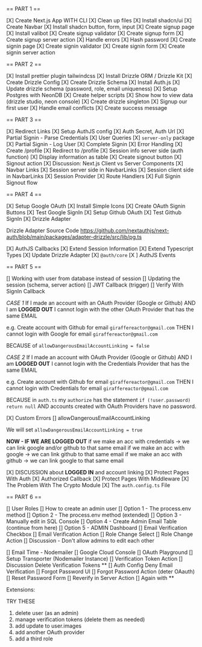 == PART 1 ==

[X] Create Next.js App WITH CLI
[X] Clean up files
[X] Install shadcn/ui
[X] Create Navbar
[X] Install shadcn button, form, input
[X] Create signup page
[X] Install valibot
[X] Create signup validator
[X] Create signup form
[X] Create signup server action
[X] Handle errors
[X] Hash password
[X] Create signin page
[X] Create signin validator
[X] Create signin form
[X] Create signin server action

== PART 2 ==

[X] Install prettier plugin tailwindcss
[X] Install Drizzle ORM / Drizzle Kit
[X] Create Drizzle Config
[X] Create Drizzle Schema
[X] Install Auth.js
[X] Update drizzle schema (password, role, email uniqueness)
[X] Setup Postgres with NeonDB
[X] Create helper scripts
[X] Show how to view data (drizzle studio, neon console)
[X] Create drizzle singleton
[X] Signup our first user
[X] Handle email conflicts
[X] Create success message

== PART 3 ==

[X] Redirect Links
[X] Setup AuthJS config
[X] Auth Secret, Auth Url
[X] Partial Signin - Parse Credentials
[X] User Queries
[X] `server-only` package
[X] Partial Signin - Log User
[X] Complete Signin
[X] Error Handling
[X] Create /profile
[X] Redirect to /profile
[X] Session info server side (auth function)
[X] Display information as table
[X] Create signout button
[X] Signout action
[X] Discussion: Next.js Client vs Server Components
[X] Navbar Links
[X] Session server side in NavbarLinks
[X] Session client side in NavbarLinks
[X] Session Provider
[X] Route Handlers
[X] Full Signin Signout flow

== PART 4 ==

[X] Setup Google OAuth
[X] Install Simple Icons
[X] Create OAuth Signin Buttons
[X] Test Google SignIn
[X] Setup Github OAuth
[X] Test Github SignIn
[X] Drizzle Adapter

Drizzle Adapter Source Code
https://github.com/nextauthjs/next-auth/blob/main/packages/adapter-drizzle/src/lib/pg.ts

[X] AuthJS Callbacks
[X] Extend Session Information
[X] Extend Typescript Types
[X] Update Drizzle Adapter
[X] `@auth/core`
[X ] AuthJS Events

== PART 5 ==

[] Working with user from database instead of session
[] Updating the session (schema, server action)
[] JWT Callback (trigger)
[] Verify With SignIn Callback

_CASE 1_
If I made an account with an OAuth Provider (Google or Github)
AND I am **LOGGED OUT**
I cannot login with the other OAuth Provider that has the same EMAIL

e.g. Create account with Github for email `giraffereactor@gmail.com`
THEN I cannot login with Google for email `giraffereactor@gmail.com`

BECAUSE of `allowDangerousEmailAccountLinking = false`

_CASE 2_
If I made an account with OAuth Provider (Google or Github)
AND I am **LOGGED OUT**
I cannot login with the Credentials Provider that has the same EMAIL

e.g. Create account with Github for email `giraffereactor@gmail.com`
THEN I cannot login with Credentials for email `giraffereactor@gmail.com`

BECAUSE in `auth.ts` my `authorize` has the statement `if (!user.password) return null`
AND accounts created with OAuth Providers have no password.

[X] Custom Errors
[] allowDangerousEmailAccountLinking

We will set `allowDangerousEmailAccountLinking = true`

**NOW - IF WE ARE LOGGED OUT**
if we make an acc with credentials -> we can link google and/or github to that same email
if we make an acc with google -> we can link github to that same email
if we make an acc with github -> we can link google to that same email

[X] DISCUSSION about **LOGGED IN** and account linking
[X] Protect Pages With Auth
[X] Authorized Callback
[X] Protect Pages With Middleware
[X] The Problem With The Crypto Module
[X] The `auth.config.ts` File

== PART 6 ==

[] User Roles
[] How to create an admin user
[] Option 1 - The process.env method
[] Option 2 - The process.env method (extended)
[] Option 3 - Manually edit in SQL Console
[] Option 4 - Create Admin Email Table
(continue from here)
[] Option 5 - ADMIN Dashboard
[] Email Verification Checkbox
[] Email Verification Action
[] Role Change Select
[] Role Change Action
[] Discussion - Don't allow admins to edit each other

[] Email Time - Nodemailer
[] Google Cloud Console
[] OAuth Playground
[] Setup Transporter (Nodemailer Instance)
[] Verification Token Action
[] Discussion Delete Verification Tokens **
[] Auth Config Deny Email Verification
[] Forgot Password UI
[] Forgot Password Action (deter OAauth)
[] Reset Password Form
[] Reverify in Server Action
[] Again with **

Extensions:

TRY THESE

1. delete user (as an admin)
2. manage verification tokens (delete them as needed)
3. add update to user.images
4. add another OAuth provider
5. add a third role